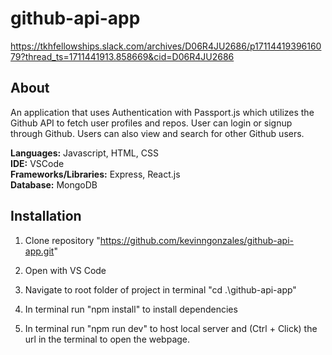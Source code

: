 # github-api-app

https://tkhfellowships.slack.com/archives/D06R4JU2686/p1711441939616079?thread_ts=1711441913.858669&cid=D06R4JU2686

## About
An application that uses Authentication with Passport.js which utilizes the Github API to fetch user profiles and repos. User can login or signup through Github. Users can also view and search for other Github users.

**Languages:** Javascript, HTML, CSS  
**IDE:** VSCode  
**Frameworks/Libraries:** Express, React.js  
**Database:** MongoDB

## Installation

1. Clone repository "https://github.com/kevinngonzales/github-api-app.git"

2. Open with VS Code

3. Navigate to root folder of project in terminal "cd .\github-api-app"

4. In terminal run "npm install" to install dependencies

5. In terminal run "npm run dev" to host local server and (Ctrl + Click) the url in the terminal to open the webpage.




